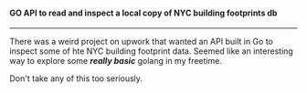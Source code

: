 #### GO API to read and inspect a local copy of NYC building footprints db

***
There was a weird project on upwork that wanted an API built in Go to inspect some of hte NYC building footprint data.  Seemed like an interesting way to explore some ***really basic*** golang in my freetime.  

Don't take any of this too seriously.